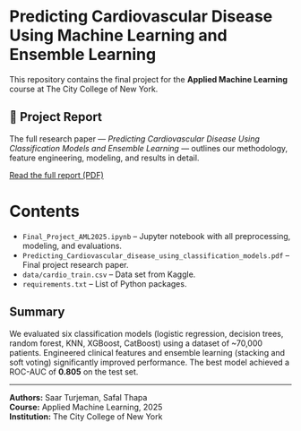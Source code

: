 # Predicting Cardiovascular Disease Using Machine Learning and Ensemble Learning

This repository contains the final project for the **Applied Machine Learning** course at The City College of New York.

## 📄 Project Report

The full research paper — *Predicting Cardiovascular Disease Using Classification Models and Ensemble Learning* — outlines our methodology, feature engineering, modeling, and results in detail.

[Read the full report (PDF)](./Predicting_Cardiovascular_disease_using_classification_models.pdf)

# Contents

- `Final_Project_AML2025.ipynb` – Jupyter notebook with all preprocessing, modeling, and evaluations.
- `Predicting_Cardiovascular_disease_using_classification_models.pdf` – Final project research paper.
- `data/cardio_train.csv` – Data set from Kaggle.
- `requirements.txt` – List of Python packages.

## Summary

We evaluated six classification models (logistic regression, decision trees, random forest, KNN, XGBoost, CatBoost) using a dataset of ~70,000 patients. Engineered clinical features and ensemble learning (stacking and soft voting) significantly improved performance. The best model achieved a ROC-AUC of **0.805** on the test set.

---

**Authors:** Saar Turjeman, Safal Thapa  
**Course:** Applied Machine Learning, 2025  
**Institution:** The City College of New York
